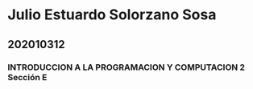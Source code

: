 # Julio Estuardo Solorzano Sosa
## 202010312
### INTRODUCCION A LA PROGRAMACION Y COMPUTACION 2 Sección E